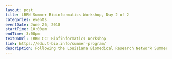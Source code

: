 ```yaml
---
layout: post
title: LBRN Summer Bioinformatics Workshop, Day 2 of 2
categories: events
eventDate: June 26, 2018
startTime: 10:00am
endTime: 3:00pm
textOnUrl: LBRN CCT Biofinformatics Workshop
link: https://edu.t-bio.info/summer-program/
description: Following the Louisiana Biomedical Research Network Summer Bioinformatics Program introduction tutorial we had on June 6th, the first workshop is taking place on June 25-26 at LSU Digital Media Center at the Center for Computation and Technology auditorium. This is a continuation of the program that started June 6 and last through July-August, providing students and faculty access to online resources and practical experiences analyzing large biomedical datasets. The workshop will focus on "Processing and Understanding RNA-seq Data” and "Machine Learning for Transcriptomic Data". Online materials will be reviewed in interactive sessions and this is one of the on-site workshops that provide an opportunity to discuss and practice studied topics and analysis methods.
---
```

